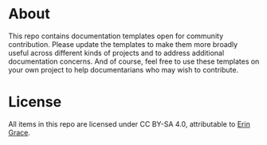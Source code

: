 # About
This repo contains documentation templates open for community contribution. Please update the templates to make them more broadly useful across different kinds of projects and to address additional documentation concerns. And of course, feel free to use these templates on your own project to help documentarians who may wish to contribute.

# License
All items in this repo are licensed under CC BY-SA 4.0, attributable to [Erin Grace](https://readthefriendlymanual.com/).
